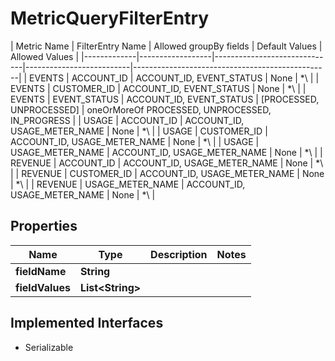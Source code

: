 

# MetricQueryFilterEntry

 | Metric Name | FilterEntry Name |    Allowed groupBy fields    |      Default Values      |                 Allowed Values                  | |-------------|------------------|------------------------------|--------------------------|-------------------------------------------------| | EVENTS      | ACCOUNT_ID       | ACCOUNT_ID, EVENT_STATUS     | None                     | *\\<one or more valid accounts IDs>              | | EVENTS      | CUSTOMER_ID      | ACCOUNT_ID, EVENT_STATUS     | None                     | *\\<at most one valid customer ID>               | | EVENTS      | EVENT_STATUS     | ACCOUNT_ID, EVENT_STATUS     | [PROCESSED, UNPROCESSED] | oneOrMoreOf PROCESSED, UNPROCESSED, IN_PROGRESS | | USAGE       | ACCOUNT_ID       | ACCOUNT_ID, USAGE_METER_NAME | None                     | *\\<one or more valid accounts ID>               | | USAGE       | CUSTOMER_ID      | ACCOUNT_ID, USAGE_METER_NAME | None                     | *\\<at most one valid customer ID>               | | USAGE       | USAGE_METER_NAME | ACCOUNT_ID, USAGE_METER_NAME | None                     | *\\<one or more valid usage meter name>          | | REVENUE     | ACCOUNT_ID       | ACCOUNT_ID, USAGE_METER_NAME | None                     | *\\<one or more valid accounts ID>               | | REVENUE     | CUSTOMER_ID      | ACCOUNT_ID, USAGE_METER_NAME | None                     | *\\<at most one valid customer ID>               | | REVENUE     | USAGE_METER_NAME | ACCOUNT_ID, USAGE_METER_NAME | None                     | *\\<one or more valid usage meter name>          | 

## Properties

| Name | Type | Description | Notes |
|------------ | ------------- | ------------- | -------------|
|**fieldName** | **String** |  |  |
|**fieldValues** | **List&lt;String&gt;** |  |  |


## Implemented Interfaces

* Serializable


